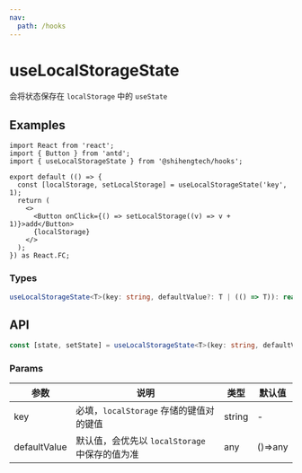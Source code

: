 ```yaml
---
nav:
  path: /hooks
---
```


# useLocalStorageState

会将状态保存在 `localStorage` 中的 `useState`

## Examples

```tsx
import React from 'react';
import { Button } from 'antd';
import { useLocalStorageState } from '@shihengtech/hooks';

export default (() => {
  const [localStorage, setLocalStorage] = useLocalStorageState('key', 1);
  return (
    <>
      <Button onClick={() => setLocalStorage((v) => v + 1)}>add</Button>
      {localStorage}
    </>
  );
}) as React.FC;
```

### Types

```typescript
useLocalStorageState<T>(key: string, defaultValue?: T | (() => T)): readonly [T, React.Dispatch<React.SetStateAction<T>>];
```

## API

```typescript
const [state, setState] = useLocalStorageState<T>(key: string, defaultValue?: T | (() => T));
```

### Params

|  参数 | 说明 | 类型 | 默认值 |
|  ----  | ----  |----  |----  |
| key | 必填，`localStorage` 存储的键值对的键值 |string |- |
| defaultValue | 默认值，会优先以 `localStorage` 中保存的值为准 |any |()=>any |

